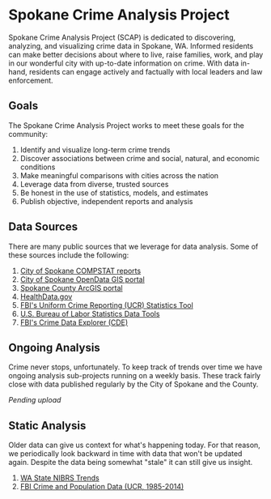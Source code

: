 # Spokane Crime Analysis Project

Spokane Crime Analysis Project (SCAP) is dedicated to discovering, analyzing, and visualizing crime data in Spokane, WA. Informed residents can make better decisions about where to live, raise families, work, and play in our wonderful city with up-to-date information on crime. With data in-hand, residents can engage actively and factually with local leaders and law enforcement. 

## Goals

The Spokane Crime Analysis Project works to meet these goals for the community:

1. Identify and visualize long-term crime trends
1. Discover associations between crime and social, natural, and economic conditions
1. Make meaningful comparisons with cities across the nation
1. Leverage data from diverse, trusted sources
1. Be honest in the use of statistics, models, and estimates
1. Publish objective, independent reports and analysis

## Data Sources

There are many public sources that we leverage for data analysis. Some of these sources include the following:

1. [City of Spokane COMPSTAT reports](https://my.spokanecity.org/police/prevention/compstat/)
1. [City of Spokane OpenData GIS portal](https://my.spokanecity.org/opendata/gis/)
1. [Spokane County ArcGIS portal](https://gisdatacatalog-spokanecounty.opendata.arcgis.com/)
1. [HealthData.gov](https://healthdata.gov/)
1. [FBI's Uniform Crime Reporting (UCR) Statistics Tool](https://www.ucrdatatool.gov/)
1. [U.S. Bureau of Labor Statistics Data Tools](https://data.bls.gov/timeseries/LNS14000000)
1. [FBI's Crime Data Explorer (CDE)](https://crime-data-explorer.fr.cloud.gov/downloads-and-docs)

## Ongoing Analysis

Crime never stops, unfortunately. To keep track of trends over time we have ongoing analysis sub-projects running on a weekly basis. These track fairly close with data published regularly by the City of Spokane and the County.

*Pending upload*

## Static Analysis

Older data can give us context for what's happening today. For that reason, we periodically look backward in time with data that won't be updated again. Despite the data being somewhat "stale" it can still give us insight.

1. [WA State NIBRS Trends](/wa_state_nibrs/)
1. [FBI Crime and Population Data (UCR, 1985-2014)](/fbi_ucr/annual_report/)
